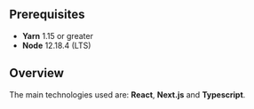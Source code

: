 ## Prerequisites

- **Yarn** 1.15 or greater
- **Node** 12.18.4 (LTS)

## Overview

The main technologies used are: **React**, **Next.js** and **Typescript**.
